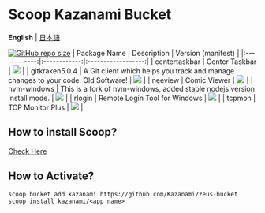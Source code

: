 # Scoop Kazanami Bucket

**English** |
[日本語](https://github.com/Kazanami/zeus-bucket/blob/master/README_JA.md)

[![GitHub repo size](https://img.shields.io/github/repo-size/kazanami/zeus-bucket?logo=github)](https://github.com/Kazanami/zeus-bucket.git)
| Package Name | Description  | Version (manifest) |
|:------------:|:------------:|:------------------:|
| centertaskbar | Center Taskbar | [![](https://img.shields.io/badge/dynamic/json?color=brightgreen&label=centertaskbar&query=%24.version&url=https%3A%2F%2Fraw.githubusercontent.com%2FKazanami%2Fzeus-bucket%2Fmaster%2Fbucket%2Fcentertaskbar.json)](https://github.com/Kazanami/zeus-bucket/blob/master/bucket/centertaskbar.json) |
| gitkraken5.0.4 | A Git client which helps you track and manage changes to your code. Old Software! | [![](https://img.shields.io/badge/dynamic/json?color=brightgreen&label=gitkraken5.0.4&query=%24.version&url=https%3A%2F%2Fraw.githubusercontent.com%2FKazanami%2Fzeus-bucket%2Fmaster%2Fbucket%2Fgitkraken5.0.4.json)](https://github.com/Kazanami/zeus-bucket/blob/master/bucket/gitkraken5.0.4.json) |
| neeview | Comic Viewer | [![](https://img.shields.io/badge/dynamic/json?color=brightgreen&label=neeview&query=%24.version&url=https%3A%2F%2Fraw.githubusercontent.com%2FKazanami%2Fzeus-bucket%2Fmaster%2Fbucket%2Fneeview.json)](https://github.com/Kazanami/zeus-bucket/blob/master/bucket/neeview.json) |
| nvm-windows | This is a fork of nvm-windows, added stable nodejs version install mode.  | [![](https://img.shields.io/badge/dynamic/json?color=brightgreen&label=nvm-windows&query=%24.version&url=https%3A%2F%2Fraw.githubusercontent.com%2FKazanami%2Fzeus-bucket%2Fmaster%2Fbucket%2Fnvm-windows.json)](https://github.com/Kazanami/zeus-bucket/blob/master/bucket/nvm-windows.json) |
| rlogin | Remote Login Tool for Windows | [![](https://img.shields.io/badge/dynamic/json?color=brightgreen&label=rlogin&query=%24.version&url=https%3A%2F%2Fraw.githubusercontent.com%2FKazanami%2Fzeus-bucket%2Fmaster%2Fbucket%2Frlogin.json)](https://github.com/Kazanami/zeus-bucket/blob/master/bucket/rlogin.json) |
| tcpmon | TCP Monitor Plus | [![](https://img.shields.io/badge/dynamic/json?color=brightgreen&label=tcpmon&query=%24.version&url=https%3A%2F%2Fraw.githubusercontent.com%2FKazanami%2Fzeus-bucket%2Fmaster%2Fbucket%2Ftcpmon.json)](https://github.com/Kazanami/zeus-bucket/blob/master/bucket/tcpmon.json) |
## How to install Scoop?
[Check Here](https://github.com/lukesampson/scoop#installation)

## How to Activate?

```
scoop bucket add kazanami https://github.com/Kazanami/zeus-bucket
scoop install kazanami/<app name>
```
